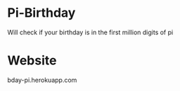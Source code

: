 # Pi-Birthday
Will check if your birthday is in the first million digits of pi

# Website
bday-pi.herokuapp.com
